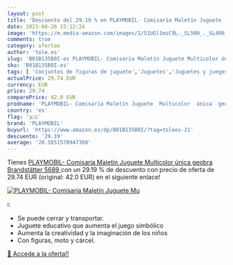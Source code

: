 ```yaml
---
layout: post
title: 'Descuento del 29.19 % en PLAYMOBIL- Comisaría Maletín Juguete  Mu'
date: 2021-08-26 15:12:24
image: 'https://m.media-amazon.com/images/I/51UGl1mzC9L._SL500_._SL400_.jpg'
comments: true
category: ofertas
author: 'tole.es'
slug: 'B01B135B0I-es PLAYMOBIL- Comisaría Maletín Juguete Multicolor única...'
sku: 'B01B135B0I-es'
tags: [ 'Conjuntos de figuras de juguete','Juguetes','Juguetes y juegos','Muñecos y figuras','playmobil','playmobil-', ]
actualPrice: 29.74 EUR
currency: EUR
price: 29.74
comparePrice: 42.0 EUR
prodname: 'PLAYMOBIL- Comisaría Maletín Juguete  Multicolor  única  geobra Brandstätter 5689 '
country: 'es'
flag: '🇪🇸'
brand: 'PLAYMOBIL'
buyurl: 'https://www.amazon.es/dp/B01B135B0I/?tag=tolees-21'
descuento: '29.19'
average: '28.5651578947368'
---
```


Tienes [PLAYMOBIL- Comisaría Maletín Juguete  Multicolor  única  geobra Brandstätter 5689 ](https://www.amazon.es/dp/B01B135B0I/?tag=tolees-21) con un 29.19 % de descuento con precio de oferta de 29.74 EUR (original: 42.0 EUR) en el siguiente enlace!

[![PLAYMOBIL- Comisaría Maletín Juguete  Mu](https://m.media-amazon.com/images/I/51UGl1mzC9L._SL500_._SL400_.jpg)](https://www.amazon.es/dp/B01B135B0I/?tag=tolees-21)

ℹ️:

- Se puede cerrar y transportar.
- Juguete educativo que aumenta el juego simbólico
- Aumenta la creatividad y la imaginación de los niños
- Con figuras, moto y cárcel.

[🛒 Accede a la oferta!!](https://www.amazon.es/dp/B01B135B0I/?tag=tolees-21)
